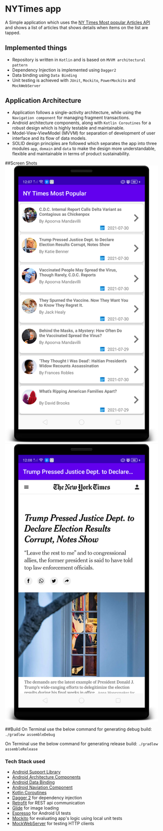 # NYTimes app

A Simple application which uses the [NY Times Most popular Articles API][NYTimesAPI] and shows a list of articles that shows details when items on the list are tapped.

## Implemented things

* Repository is written in `Kotlin` and is based on `MVVM architectural pattern`
* Dependency Injection is implemented using `Dagger2`
* Data binding using `Data Binding`
* Unit testing is achieved with `JUnit`, `Mockito`, `PowerMockito` and `MockWebServer`

## Application Architecture

* Application follows a single-activity architecture, while using the `Navigation component` for managing fragment transactions.
* Android architecture components, along with `Kotlin Coroutines` for a robust design which is highly testable and maintainable.
* Model-View-ViewModel (MVVM) for separation of development of user interface and its flow of data models.
* SOLID design principles are followed which separates the app into three modules `app`, `domain` and `data` to make the design more understandable, flexible and maintainable in terms of product sustainability.

##Screen Shots
<img src="https://github.com/shadygoneinsane/NYTimes/blob/master/screenshots/master.png" alt="Master Screen"/>
<img src="https://github.com/shadygoneinsane/NYTimes/blob/master/screenshots/detail.png" alt="Detail Screen"/>

##Build
On Terminal use the below command for generating debug build:
```./gradlew assembleDebug```

On Terminal use the below command for generating release build:
``` ./gradlew assembleRelease ```

### Tech Stack used
* [Android Support Library][support-lib]
* [Android Architecture Components][arch]
* [Android Data Binding][data-binding]
* [Android Naviation Component][navigation]
* [Kotlin Coroutines][coroutines]
* [Dagger 2][dagger2] for dependency injection
* [Retrofit][retrofit] for REST api communication
* [Glide][glide] for image loading
* [Espresso][espresso] for Android UI tests
* [Mockito][mockito] for evaluating app's logic using local unit tests
* [MockWebServer][mockwebserver] for testing HTTP clients


[mockwebserver]: https://github.com/square/okhttp/tree/master/mockwebserver
[support-lib]: https://developer.android.com/topic/libraries/support-library/index.html
[arch]: https://developer.android.com/arch
[data-binding]: https://developer.android.com/topic/libraries/data-binding/index.html
[dagger2]: https://google.github.io/dagger
[retrofit]: http://square.github.io/retrofit
[glide]: https://github.com/bumptech/glide
[espresso]: https://developer.android.com/training/testing/espresso
[mockito]: https://site.mockito.org/
[mockwebserver]: https://github.com/square/okhttp/tree/master/mockwebserver
[NYTimesAPI]: https://developer.nytimes.com/
[navigation]: https://developer.android.com/guide/navigation/navigation-getting-started
[coroutines]: https://kotlinlang.org/docs/coroutines-guide.html